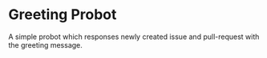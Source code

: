 Greeting Probot
==========================

A simple probot which responses newly created issue and pull-request with the greeting message.